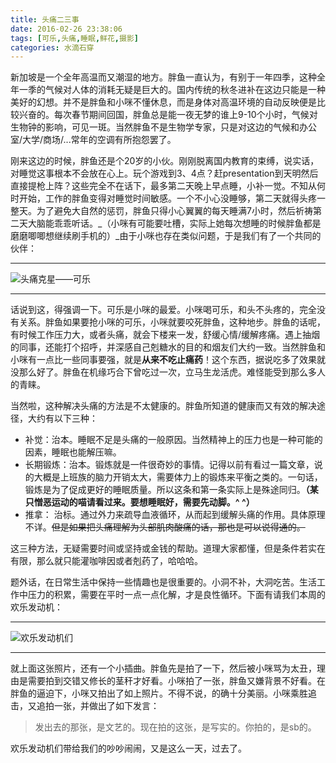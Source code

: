 ```yaml
---
title: 头痛二三事
date: 2016-02-26 23:38:06
tags: [可乐,头痛,睡眠,鲜花,摄影]
categories: 水滴石穿
---
```

新加坡是一个全年高温而又潮湿的地方。胖鱼一直认为，有别于一年四季，这种全年一季的气候对人体的消耗无疑是巨大的。国内传统的秋冬进补在这边只能是一种美好的幻想。<!--more-->并不是胖鱼和小咪不懂休息，而是身体对高温环境的自动反映便是比较兴奋的。每次春节期间回国，胖鱼总是能一夜无梦的谁上9-10个小时，气候对生物钟的影响，可见一斑。当然胖鱼不是生物学专家，只是对这边的气候和办公室/大学/商场/...常年的空调有所抱怨罢了。

刚来这边的时候，胖鱼还是个20岁的小伙。刚刚脱离国内教育的束缚，说实话，对睡觉这事根本不会放在心上。玩个游戏到3、4点？赶presentation到天明然后直接提枪上阵？这些完全不在话下，最多第二天晚上早点睡，小补一觉。不知从何时开始，工作的胖鱼变得对睡觉时间敏感。一个不小心没睡够，第二天就得头疼一整天。为了避免大自然的惩罚，胖鱼只得小心翼翼的每天睡满7小时，然后祈祷第二天大脑能乖乖听话。_（小咪有可能要吐槽，实际上她每次想睡的时候胖鱼都是磨磨唧唧想继续刷手机的）_由于小咪也存在类似问题，于是我们有了一个共同的伙伴：
___
![头痛克星——可乐](/images/000004.JPG)
___

话说到这，得强调一下。可乐是小咪的最爱。小咪喝可乐，和头不头疼的，完全没有关系。胖鱼如果要抢小咪的可乐，小咪就要咬死胖鱼，这种地步。胖鱼的话呢，有时候工作压力大，或者头痛，就会下楼来一发，舒缓心情/缓解疼痛。遇上抽烟的同事，还能打个招呼，并深感自己剋糖水的目的和烟友们大约一致。当然胖鱼和小咪有一点比一些同事要强，就是**从来不吃止痛药**！这个东西，据说吃多了效果就没那么好了。胖鱼在机缘巧合下曾吃过一次，立马生龙活虎。难怪能受到那么多人的青睐。

当然啦，这种解决头痛的方法是不太健康的。胖鱼所知道的健康而又有效的解决途径，大约有以下三种：

- 补觉：治本。睡眠不足是头痛的一般原因。当然精神上的压力也是一种可能的因素，睡眠也能解压嘛。
- 长期锻炼：治本。锻炼就是一件很奇妙的事情。记得以前有看过一篇文章，说的大概是上班族的脑力开销太大，需要体力上的锻炼来平衡之类的。一句话，锻炼是为了促成更好的睡眠质量。所以这条和第一条实际上是殊途同归。__（某只憎恶运动的喵请看过来。要想睡眠好，需要先动脚。^ ^）__
- 推拿： 治标。通过外力来疏导血液循环，从而起到缓解头痛的作用。具体原理不详。~~但是如果把头痛理解为头部肌肉酸痛的话，那也是可以说得通的。~~

这三种方法，无疑需要时间或坚持或金钱的帮助。道理大家都懂，但是条件若实在有限，那么就只能灌咖啡因或者剋药了，哈哈哈。

题外话，在日常生活中保持一些情趣也是很重要的。小洞不补，大洞吃苦。生活工作中压力的积累，需要在平时一点一点化解，才是良性循环。下面有请我们本周的欢乐发动机：
___
![欢乐发动机们](/images/000005.JPG)
___

就上面这张照片，还有一个小插曲。胖鱼先是拍了一下，然后被小咪骂为太丑，理由是需要拍到交错又修长的茎秆才好看。小咪拍了一张，胖鱼又嫌背景不好看。在胖鱼的逼迫下，小咪又拍出了如上照片。不得不说，的确十分美丽。小咪乘胜追击，又追拍一张，并做出了如下发言：
> 发出去的那张，是文艺的。现在拍的这张，是写实的。你拍的，是sb的。

欢乐发动机们带给我们的吵吵闹闹，又是这么一天，过去了。
